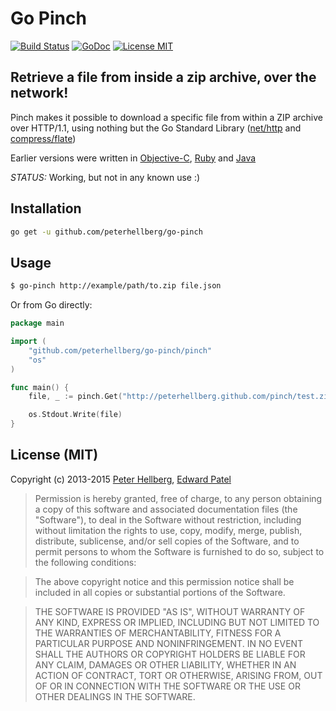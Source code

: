 # Go Pinch

[![Build Status](https://travis-ci.org/peterhellberg/go-pinch.png?branch=master)](https://travis-ci.org/peterhellberg/go-pinch)
[![GoDoc](https://godoc.org/github.com/peterhellberg/go-pinch/pinch?status.png)](https://godoc.org/github.com/peterhellberg/go-pinch/pinch)
[![License MIT](https://img.shields.io/badge/license-MIT-lightgrey.svg?style=flat)](https://github.com/peterhellberg/go-pinch#license-mit)

## Retrieve a file from inside a zip archive, over the network!

Pinch makes it possible to download a specific file from within
a ZIP archive over HTTP/1.1, using nothing but the Go Standard
Library ([net/http](http://golang.org/pkg/net/http/) and
[compress/flate](http://golang.org/pkg/compress/flate/))

Earlier versions were written in [Objective-C](https://github.com/epatel/pinch-objc), [Ruby](https://github.com/peterhellberg/pinch) and [Java](https://github.com/carlbenson/Pinch)

*STATUS:* Working, but not in any known use :)

## Installation

```bash
go get -u github.com/peterhellberg/go-pinch
```

## Usage

```bash
$ go-pinch http://example/path/to.zip file.json
```

Or from Go directly:

```go
package main

import (
	"github.com/peterhellberg/go-pinch/pinch"
	"os"
)

func main() {
	file, _ := pinch.Get("http://peterhellberg.github.com/pinch/test.zip", "data.json")

	os.Stdout.Write(file)
}
```

## License (MIT)

Copyright (c) 2013-2015 [Peter Hellberg](http://c7.se/), [Edward Patel](http://memention.com/)

> Permission is hereby granted, free of charge, to any person obtaining
> a copy of this software and associated documentation files (the
> "Software"), to deal in the Software without restriction, including
> without limitation the rights to use, copy, modify, merge, publish,
> distribute, sublicense, and/or sell copies of the Software, and to
> permit persons to whom the Software is furnished to do so, subject to
> the following conditions:

> The above copyright notice and this permission notice shall be
> included in all copies or substantial portions of the Software.

> THE SOFTWARE IS PROVIDED "AS IS", WITHOUT WARRANTY OF ANY KIND,
> EXPRESS OR IMPLIED, INCLUDING BUT NOT LIMITED TO THE WARRANTIES OF
> MERCHANTABILITY, FITNESS FOR A PARTICULAR PURPOSE AND
> NONINFRINGEMENT. IN NO EVENT SHALL THE AUTHORS OR COPYRIGHT HOLDERS BE
> LIABLE FOR ANY CLAIM, DAMAGES OR OTHER LIABILITY, WHETHER IN AN ACTION
> OF CONTRACT, TORT OR OTHERWISE, ARISING FROM, OUT OF OR IN CONNECTION
> WITH THE SOFTWARE OR THE USE OR OTHER DEALINGS IN THE SOFTWARE.
